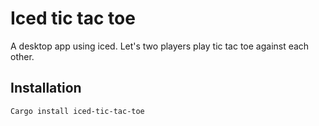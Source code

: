# Iced tic tac toe

A desktop app using iced.  Let's two players play tic tac toe against each other.

## Installation

```bash
Cargo install iced-tic-tac-toe
```
